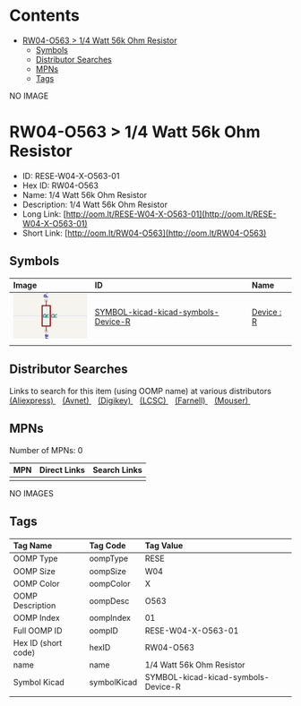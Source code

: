 



Contents
========

* [RW04-O563 > 1/4 Watt 56k Ohm Resistor](#rw04-o563--14-watt-56k-ohm-resistor)
	* [Symbols](#symbols)
	* [Distributor Searches](#distributor-searches)
	* [MPNs](#mpns)
	* [Tags](#tags)
  
NO IMAGE  
# RW04-O563 > 1/4 Watt 56k Ohm Resistor

- ID: RESE-W04-X-O563-01
- Hex ID: RW04-O563
- Name: 1/4 Watt 56k Ohm Resistor
- Description: 1/4 Watt 56k Ohm Resistor
- Long Link: [http://oom.lt/RESE-W04-X-O563-01](http://oom.lt/RESE-W04-X-O563-01)
- Short Link: [http://oom.lt/RW04-O563](http://oom.lt/RW04-O563)

## Symbols
  

|Image|ID|Name|
| :--- | :--- | :--- |
|[![](https://raw.githubusercontent.com/oomlout/oomlout_OOMP_eda_V2/main/SYMBOL/kicad/kicad-symbols/Device/R/image_140.png)](https://github.com/oomlout/oomlout_OOMP_eda_V2/tree/main/SYMBOL/kicad/kicad-symbols/Device/R/)|[SYMBOL-kicad-kicad-symbols-Device-R](https://github.com/oomlout/oomlout_OOMP_eda_V2/tree/main/SYMBOL/kicad/kicad-symbols/Device/R/)|[Device : R](https://github.com/oomlout/oomlout_OOMP_eda_V2/tree/main/SYMBOL/kicad/kicad-symbols/Device/R/)|
||||

## Distributor Searches
  
Links to search for this item (using OOMP name) at various distributors  
[(Aliexpress) ](https://www.aliexpress.com/wholesale?SearchText=11171/4+Watt+56k+Ohm+Resistor)&nbsp;&nbsp;&nbsp;[(Avnet) ](https://www.avnet.com/shop/us/search/1/4+Watt+56k+Ohm+Resistor)&nbsp;&nbsp;&nbsp;[(Digikey) ](https://www.digikey.co.uk/en/products/result?s=1/4+Watt+56k+Ohm+Resistor)&nbsp;&nbsp;&nbsp;[(LCSC) ](https://www.lcsc.com/search?q=1/4+Watt+56k+Ohm+Resistor)&nbsp;&nbsp;&nbsp;[(Farnell) ](https://uk.farnell.com/search?st=1/4+Watt+56k+Ohm+Resistor)&nbsp;&nbsp;&nbsp;[(Mouser) ](https://www.mouser.com/c/?q=1/4+Watt+56k+Ohm+Resistor)&nbsp;&nbsp;&nbsp;
## MPNs
  
Number of MPNs: 0  

|MPN|Direct Links|Search Links|
| :--- | :--- | :--- |
||||
  
NO IMAGES  
## Tags
  

|Tag Name|Tag Code|Tag Value|
| :--- | :--- | :--- |
|OOMP Type|oompType|RESE|
|OOMP Size|oompSize|W04|
|OOMP Color|oompColor|X|
|OOMP Description|oompDesc|O563|
|OOMP Index|oompIndex|01|
|Full OOMP ID|oompID|RESE-W04-X-O563-01|
|Hex ID (short code)|hexID|RW04-O563|
|name|name|1/4 Watt 56k Ohm Resistor|
|Symbol Kicad|symbolKicad|SYMBOL-kicad-kicad-symbols-Device-R|
||||
